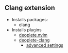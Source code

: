 ## Clang extension

* Installs packages:
    - clang
* Installs plugins
    - [deoplete.nvim](https://github.com/Shougo/deoplete.nvim)
    - [deoplete-clang](https://github.com/zchee/deoplete-clang)
        - [advanced settings](https://github.com/zchee/deoplete-clang#available-settings)
